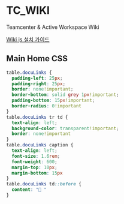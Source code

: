 # TC_WIKI
Teamcenter &amp; Active Workspace Wiki

[Wiki js 설치 가이드](Documents/INSTALLATION.md)

## Main Home CSS

```css
table.docuLinks {
  padding-left: 25px;
  padding-right: 25px;
  border: none!important;
  border-bottom: solid grey 1px!important;
  padding-bottom: 15px!important;
  border-radius: 0!important
}
table.docuLinks tr td {
  text-align: left;
  background-color: transparent!important;
  border: none!important
}
table.docuLinks caption {
  text-align: left;
  font-size: 1.6rem;
  font-weight: 600;
  margin-top: 10px;
  margin-bottom: 15px
}
table.docuLinks td::before {
  content: "📃 "
}
```

